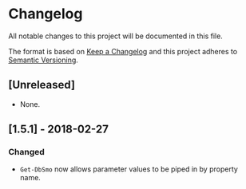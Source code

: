 # Changelog
All notable changes to this project will be documented in this file.

The format is based on [Keep a Changelog](http://keepachangelog.com/en/1.0.0/)
and this project adheres to [Semantic Versioning](http://semver.org/spec/v2.0.0.html).

## [Unreleased]
- None.

## [1.5.1] - 2018-02-27
### Changed
- `Get-DbSmo` now allows parameter values to be piped in by property name.
